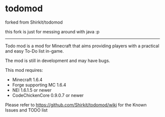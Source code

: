 todomod
========
forked from Shirkit/todomod

this fork is just for messing around with java :p



--------------------------------------



Todo mod is a mod for Minecraft that aims providing players with a practical and easy To-Do list in-game.

The mod is still in development and may have bugs.

This mod requires:

- Minecraft 1.6.4
- Forge supporting MC 1.6.4
- NEI 1.6.1.5 or newer
- CodeChickenCore 0.9.0.7 or newer

Please refer to https://github.com/Shirkit/todomod/wiki for the Known Issues and TODO list
